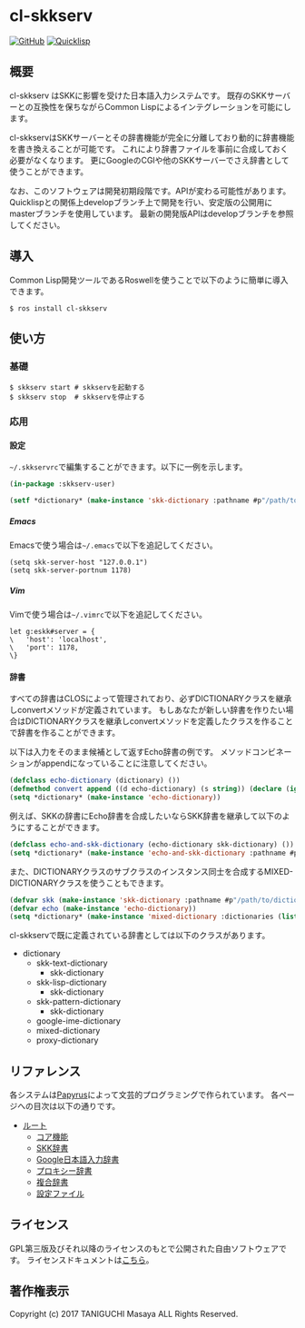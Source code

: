 # cl-skkserv
[![GitHub](https://img.shields.io/badge/Hosted%20with-GitHub-red.svg)](https://github.com/bibliobibulus/cl-skkserv/) [![Quicklisp](http://quickdocs.org/badge/cl-skkserv.svg)](http://quickdocs.org/cl-skkserv/)

## 概要

cl-skkserv はSKKに影響を受けた日本語入力システムです。
既存のSKKサーバーとの互換性を保ちながらCommon Lispによるインテグレーションを可能にします。

cl-skkservはSKKサーバーとその辞書機能が完全に分離しており動的に辞書機能を書き換えることが可能です。
これにより辞書ファイルを事前に合成しておく必要がなくなります。
更にGoogleのCGIや他のSKKサーバーでさえ辞書として使うことができます。

なお、このソフトウェアは開発初期段階です。APIが変わる可能性があります。
Quicklispとの関係上developブランチ上で開発を行い、安定版の公開用にmasterブランチを使用しています。
最新の開発版APIはdevelopブランチを参照してください。

## 導入

Common Lisp開発ツールであるRoswellを使うことで以下のように簡単に導入できます。

    $ ros install cl-skkserv

## 使い方

### 基礎

    $ skkserv start # skkservを起動する
    $ skkserv stop  # skkservを停止する

### 応用

#### 設定

`~/.skkservrc`で編集することができます。以下に一例を示します。

```lisp
(in-package :skkserv-user)

(setf *dictionary* (make-instance 'skk-dictionary :pathname #p"/path/to/dictionary"))
```
##### Emacs

Emacsで使う場合は`~/.emacs`で以下を追記してください。

```
(setq skk-server-host "127.0.0.1")
(setq skk-server-portnum 1178)
```

##### Vim

Vimで使う場合は`~/.vimrc`で以下を追記してください。
```
let g:eskk#server = {
\	'host': 'localhost',
\	'port': 1178,
\}
```

#### 辞書

すべての辞書はCLOSによって管理されており、必ずDICTIONARYクラスを継承しconvertメソッドが定義されています。
もしあなたが新しい辞書を作りたい場合はDICTIONARYクラスを継承しconvertメソッドを定義したクラスを作ることで辞書を作ることができます。

以下は入力をそのまま候補として返すEcho辞書の例です。
メソッドコンビネーションがappendになっていることに注意してください。

```lisp
(defclass echo-dictionary (dictionary) ())
(defmethod convert append ((d echo-dictionary) (s string)) (declare (ignore d)) (list s))
(setq *dictionary* (make-instance 'echo-dictionary))
```

例えば、SKKの辞書にEcho辞書を合成したいならSKK辞書を継承して以下のようにすることができます。

```lisp
(defclass echo-and-skk-dictionary (echo-dictionary skk-dictionary) ()) ;; skk-dicitonary はdictionaryクラスのサブクラスです。
(setq *dictionary* (make-instance 'echo-and-skk-dictionary :pathname #p"/path/to/dictionary"))
```

また、DICTIONARYクラスのサブクラスのインスタンス同士を合成するMIXED-DICTIONARYクラスを使うこともできます。

```lisp
(defvar skk (make-instance 'skk-dictionary :pathname #p"/path/to/dictionary"))
(defvar echo (make-instance 'echo-dictionary))
(setq *dictionary* (make-instance 'mixed-dictionary :dictionaries (list skk echo)))
```

cl-skkservで既に定義されている辞書としては以下のクラスがあります。

- dictionary
    - skk-text-dictionary
        - skk-dictionary
    - skk-lisp-dictionary
        - skk-dictionary
    - skk-pattern-dictionary
        - skk-dictionary
    - google-ime-dictionary
    - mixed-dictionary
    - proxy-dictionary

## リファレンス

各システムは[Papyrus](https://github.com/nzt/papyrus/)によって文芸的プログラミングで作られています。
各ページへの目次は以下の通りです。

- [ルート](https://bibliobibulus.github.io/cl-skkserv/index.html)
    - [コア機能](https://bibliobibulus.github.io/cl-skkserv/index.html?source=core/index.md)
    - [SKK辞書](https://bibliobibulus.github.io/cl-skkserv/index.html?source=skk/index.md)
    - [Google日本語入力辞書](https://bibliobibulus.github.io/cl-skkserv/index.html?source=google-ime/index.md)
    - [プロキシー辞書](https://bibliobibulus.github.io/cl-skkserv/index.html?source=proxy/index.md)
    - [複合辞書](https://bibliobibulus.github.io/cl-skkserv/index.html?source=mixed/index.md)
    - [設定ファイル](https://bibliobibulus.github.io/cl-skkserv/index.html?source=user/index.md)

## ライセンス

GPL第三版及びそれ以降のライセンスのもとで公開された自由ソフトウェアです。
ライセンスドキュメントは[こちら](https://bibliobibulus.github.io/cl-skkserv/index.html?source=LICENSE.md)。

## 著作権表示

Copyright (c) 2017 TANIGUCHI Masaya ALL Rights Reserved.
